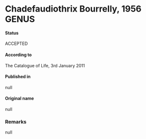 # Chadefaudiothrix Bourrelly, 1956 GENUS

#### Status
ACCEPTED

#### According to
The Catalogue of Life, 3rd January 2011

#### Published in
null

#### Original name
null

### Remarks
null